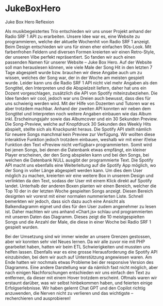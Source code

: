 # JukeBoxHero
 
Juke Box Hero Reflexion

Als musikbegeistertes Trio entschieden wir uns unser Projekt anhand der Radio SRF 1 API zu erarbeiten. Unsere Idee war es, eine Website zu programmieren, welche der aktuelle Wochenhit von Radio SRF 1 anzeigt. Beim Design entschieden wir uns für einen eher einfachen 90s-Look. Mit farbenfrohen Feldern und diversen Formen kreierten wir einen Retro-Style, der unseren Vibe perfekt repräsentiert. So fanden wir auch einen passenden Namen für unserer Website – Juke Box Hero.
Auf der Website soll man herauslesen können, wie viele Male der Song Hit in den letzten 7 Tage abgespielt wurde bzw. brauchen wir diese Angabe auch um zu wissen, welches der Song war, der in der Woche am meisten gespielt wurde. Leider kann uns die Radio SRF 1 API nicht viel mehr Angaben als den Songtitel, den Interpreten und die Abspielzeit liefern, daher hat uns ein Dozent vorgeschlagen, zusätzlich die API von Spotify miteinzubeziehen. Die Idee fanden wir cool, jedoch war uns Dreien auch bewusst, dass dies für uns schwierig werden wird. Mit der Hilfe von Dozenten und Tutoren war es aber trotzdem machbar. Anhand der zweiten API konnten wir neben dem Songtitel und Interpreten noch weitere Angaben einbauen wie das Album inkl. Erscheinungsjahr sowie das Albumcover und ein 30 Sekunden Preview. Die Song-Preview, welche auf Knopfdruck 30 Sekunden des Weekly Hits abspielt, stellte sich als Knackpunkt heraus. Die Spotify API stellt nämlich für neuere Songs manchmal kein Preview zur Verfügung. Wir wollten diese interaktive Funktion jedoch trotzdem einbauen, weshalb wir mit einer if/else Funktion den Text «Preview nicht verfügbar» programmierten. Somit wird bei jenen Songs, bei denen die Datenbank etwas empfängt, ein kleiner Player erscheinen, der den Song abspielen kann und bei den Songs, bei welchen die Datenbank NULL ausgibt der programmierte Text.
Die Spotify API macht uns ebenfalls eine Weiterleitung auf die Spotify App möglich, wo der Song in voller Länge abgespielt werden kann. Um dies dem User möglich zu machen, kreierten wir eine weitere Box in unserem Design und verlinkten da den Text, sodass der User mit einem Klick direkt auf Spotify landet.
Unterhalb der anderen Boxen planten wir einen Bereich, welcher die Top 10 der in der letzten Woche gespielten Songs anzeigt. Diesen Bereich designten wir vorerst mit einer normalen nummerierten Liste. Schnell bemerkten wir jedoch, dass sich dazu auch eine Ansicht als Balkendiagramm eignet und dies für den User zudem angenehmer zu lesen ist. Daher machten wir uns anhand «Chart.js» schlau und programmierten mit unseren Daten das Diagramm. Dieses zeigt die 10 meistgespielten Songs und die Anzahl der Male, die diese in einer Woche bei Radio SRF 1 gespielt wurden.

Bei der Umsetzung sind wir immer wieder an unsere Grenzen gestossen, aber wir konnten sehr viel Neues lernen. Da wir alle zuvor nie mit PHP gearbeitet haben, hatten wir beim ETL Schwierigkeiten und mussten uns helfen lassen. Ebenfalls war es eine grosse Herausforderung die Spotify API einzubinden, bei dem wir auch auf Unterstützung angewiesen waren. Am Ende hatten wir nochmals etwas Probleme bei der responsive Version des Diagramms. Eine andere Darstellung war da nämlich fast nicht möglich, aber nach einigen Nachforschungen entschieden wir uns einfach den Text zu entfernen, da dieser mit einem Hover trotzdem erscheint. Oftmals waren wir erstaunt darüber, was wir selbst hinbekommen haben, und feierten einige Erfolgserlebnisse. Wir haben gelernt Chat GPT und den Copilot richtig anzuwenden, die Nerven nicht zu verlieren und das wichtigste – recherchieren und ausprobieren!
